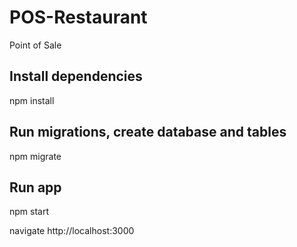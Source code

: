 # POS-Restaurant

 Point of Sale

## Install dependencies
  npm install

## Run migrations, create database and tables
  npm migrate

## Run app 
  npm start

  navigate http://localhost:3000
